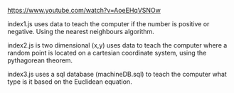 https://www.youtube.com/watch?v=AoeEHqVSNOw


index1.js uses data to teach the computer if the number is positive or negative. Using the nearest neighbours algorithm.

index2.js is two dimensional (x,y) uses data to teach the computer where a random point is located on a cartesian coordinate system, using the pythagorean theorem.

index3.js uses a sql database (machineDB.sql) to teach the computer what type is it based on the Euclidean equation.